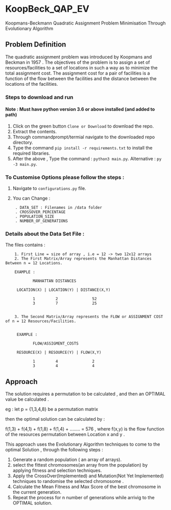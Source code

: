 # KoopBeck_QAP_EV
Koopmans-Beckmann Quadratic Assignment Problem Minimisation Through Evolutionary Algorithm



## Problem Definition

The quadratic assignment problem was introduced by Koopmans and Beckman in 1957 . The objectives of the problem is to assign a set of resources/facilities to a set of locations in such a way as to minimize the total assignment cost. The assignment cost for a pair of facilities is a function of the flow between the facilities and the distance between the locations of the facilities.


### Steps to download and run 

#### Note : Must have python version 3.6 or above installed (and added to path)


1. Click on the green button `Clone or Download` to download the repo.
2. Extract the contents.
3. Through commandprompt/termial navigate to the downloaded repo directory.
4. Type the command ` pip install -r requirements.txt ` to install the required libraries.
5. After the above , Type the command : ` python3 main.py `.
                     Alternative :      ` py  -3 main.py `.


### To Customise Options please follow the steps :

1. Navigate to ` configurations.py ` file.
2. You can Change : 

        . DATA_SET : Filenames in /data folder
        . CROSSOVER_PERCENTAGE 
        . POPULATION_SIZE
        . NUMBER_OF_GENERATIONS


### Details about the Data Set File :

The files contains :

        1. First Line = size of array , i.e = 12 -> two 12x12 arrays
        2. The First Matrix/Array represents the Manhattan Distances Between n = 12 Locations.

        EXAMPLE :

                MANHATTAN DISTANCES 

         LOCATION(X) | LOCATION(Y) | DISTANCE(X,Y)

                1         2               52
                3         7               25    


        3. The Second Matrix/Array represents the FLOW or ASSIGNMENT COST of n = 12 Resources/Facilities.


         EXAMPLE :

                FLOW/ASSIGMENT_COSTS 

         RESOURCE(X) | RESOURCE(Y) | FLOW(X,Y)

                1         4               2
                3         4               4 

## Approach 

The solution requires a permutation to be calculated ,  and then an OPTIMAL value be calculated .

eg : let p = {1,3,4,8} be a permutation matrix

then the optimal solution can be calculated by : 

f(1,3) + f(4,1) + f(1,8) + f(1,4) + ........ = 576 , where f(x,y) is the flow function of the resources permutation between Location x and y .


This approach uses the Evolutionary Algorithm techniques to come to the optimal Solution , through the following steps :

1. Generate a random population ( an array of arrays).
2. select the fittest chromosomes(an array from the population) by applying fitness and selection techniques.
3. Apply the CrossOver(Implemented) and Mutation(Not Yet Implemented) techniques to randomise the selected chromosome .
4. Calculate the Mean Fitness and Max Score of the best chromosome in the current generation.
5. Repeat the process for n number of generations while arrivig to the OPTIMAL solution.